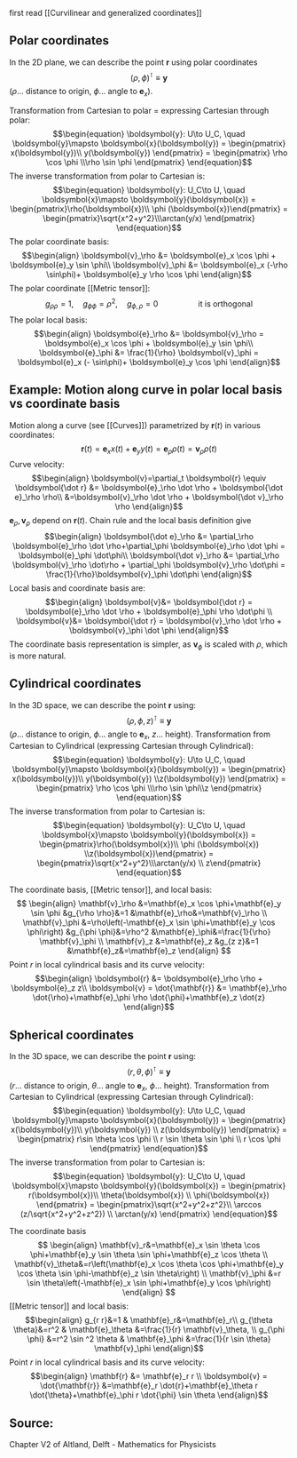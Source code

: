 first read [[Curvilinear and generalized coordinates]]


## Polar coordinates
In the 2D plane, we can describe the point $\boldsymbol{r}$ using polar coordinates
$$\begin{equation}
    \left ( \rho,\phi \right )^\intercal\equiv \boldsymbol{y}
\end{equation}$$
($\rho$... distance to origin, $\phi$... angle to $\boldsymbol{e}_x$).

Transformation from Cartesian to polar = expressing Cartesian through polar:
$$\begin{equation}
    \boldsymbol{y}: U\to U_C, \quad \boldsymbol{y}\mapsto \boldsymbol{x}(\boldsymbol{y}) = \begin{pmatrix} x(\boldsymbol{y})\\ y(\boldsymbol{y}) \end{pmatrix} = \begin{pmatrix} \rho \cos \phi \\\rho \sin \phi \end{pmatrix}
\end{equation}$$
The inverse transformation from polar to Cartesian is:
$$\begin{equation}
    \boldsymbol{y}: U_C\to U, \quad \boldsymbol{x}\mapsto \boldsymbol{y}(\boldsymbol{x}) =  \begin{pmatrix}\rho(\boldsymbol{x})\\ \phi (\boldsymbol{x})\end{pmatrix} = \begin{pmatrix}\sqrt{x^2+y^2}\\\arctan(y/x) \end{pmatrix}    
\end{equation}$$
The polar coordinate basis:
$$\begin{align}
    \boldsymbol{v}_\rho &= \boldsymbol{e}_x \cos \phi + \boldsymbol{e}_y \sin \phi\\
    \boldsymbol{v}_\phi &= \boldsymbol{e}_x (-\rho \sin\phi)+ \boldsymbol{e}_y \rho \cos \phi
\end{align}$$
The polar coordinate [[Metric tensor]]:
$$\begin{equation}
    g_{\rho\rho} = 1,\quad g_{\phi\phi} = \rho^2, \quad g_{\phi,\rho} = 0  \hspace{2cm} \text{it is orthogonal}
\end{equation}$$
The polar local basis:
$$\begin{align}
    \boldsymbol{e}_\rho &= \boldsymbol{v}_\rho = \boldsymbol{e}_x \cos \phi + \boldsymbol{e}_y \sin \phi\\
    \boldsymbol{e}_\phi &= \frac{1}{\rho} \boldsymbol{v}_\phi = \boldsymbol{e}_x (- \sin\phi)+ \boldsymbol{e}_y  \cos \phi
\end{align}$$

## Example: Motion along curve in polar local basis vs coordinate basis
Motion along a curve (see [[Curves]]) parametrized by $\boldsymbol{r}(t)$ in various coordinates:
$$\begin{equation}
    \boldsymbol{r}(t) = \boldsymbol{e}_x x(t) + \boldsymbol{e}_y y(t) = \boldsymbol{e}_\rho \rho(t) = \boldsymbol{v}_\rho \rho(t)
\end{equation}$$
Curve velocity:
$$\begin{align}
    \boldsymbol{v}=\partial_t \boldsymbol{r} \equiv \boldsymbol{\dot r} &=  \boldsymbol{e}_\rho \dot \rho + \boldsymbol{\dot e}_\rho \rho\\
    &=\boldsymbol{v}_\rho \dot \rho + \boldsymbol{\dot v}_\rho \rho
\end{align}$$
$\boldsymbol{e}_\rho, \boldsymbol{v}_\rho$ depend on $\boldsymbol{r}(t)$. Chain rule and the local basis definition give
$$\begin{align}
    \boldsymbol{\dot e}_\rho &= \partial_\rho \boldsymbol{e}_\rho \dot \rho+\partial_\phi \boldsymbol{e}_\rho \dot \phi =  \boldsymbol{e}_\phi \dot\phi\\
    \boldsymbol{\dot v}_\rho &= \partial_\rho \boldsymbol{v}_\rho \dot\rho + \partial_\phi \boldsymbol{v}_\rho \dot\phi = \frac{1}{\rho}\boldsymbol{v}_\phi \dot\phi
\end{align}$$
Local basis and coordinate basis are: 
$$\begin{align}
    \boldsymbol{v}&= \boldsymbol{\dot r} = \boldsymbol{e}_\rho \dot \rho + \boldsymbol{e}_\phi \rho \dot\phi \\
    \boldsymbol{v}&= \boldsymbol{\dot r} = \boldsymbol{v}_\rho \dot \rho + \boldsymbol{v}_\phi \dot \phi
\end{align}$$ 
The coordinate basis representation is simpler, as $\boldsymbol{v}_\phi$ is scaled with $\rho$, which is more natural.



## Cylindrical coordinates
In the 3D space, we can describe the point $\boldsymbol{r}$ using:
$$\begin{equation}
    \left ( \rho,\phi,z \right )^\intercal\equiv \boldsymbol{y}
\end{equation}$$
($\rho$... distance to origin, $\phi$... angle to $\boldsymbol{e}_x$, $z$... height).
Transformation from Cartesian to Cylindrical (expressing Cartesian through Cylindrical):
$$\begin{equation}
    \boldsymbol{y}: U\to U_C, \quad \boldsymbol{y}\mapsto \boldsymbol{x}(\boldsymbol{y}) = \begin{pmatrix} x(\boldsymbol{y})\\ y(\boldsymbol{y}) \\z(\boldsymbol{y}) \end{pmatrix} = \begin{pmatrix} \rho \cos \phi \\\rho \sin \phi\\z \end{pmatrix}
\end{equation}$$
The inverse transformation from polar to Cartesian is:
$$\begin{equation}
    \boldsymbol{y}: U_C\to U, \quad \boldsymbol{x}\mapsto \boldsymbol{y}(\boldsymbol{x}) =  \begin{pmatrix}\rho(\boldsymbol{x})\\ \phi (\boldsymbol{x}) \\z(\boldsymbol{x})\end{pmatrix} = \begin{pmatrix}\sqrt{x^2+y^2}\\\arctan(y/x) \\ z\end{pmatrix}    
\end{equation}$$

The coordinate basis, [[Metric tensor]], and local basis:
$$
\begin{align}
\mathbf{v}_\rho &=\mathbf{e}_x \cos \phi+\mathbf{e}_y \sin \phi 
                &g_{\rho \rho}&=1
                &\mathbf{e}_\rho&=\mathbf{v}_\rho \\
\mathbf{v}_\phi &=\rho\left(-\mathbf{e}_x \sin \phi+\mathbf{e}_y \cos \phi\right)
                &g_{\phi \phi}&=\rho^2
                &\mathbf{e}_\phi&=\frac{1}{\rho} \mathbf{v}_\phi \\
\mathbf{v}_z    &=\mathbf{e}_z
                &g_{z z}&=1
                &\mathbf{e}_z&=\mathbf{e}_z 
\end{align}
$$
Point $r$ in local cylindrical basis and its curve velocity:
$$\begin{align}
    \boldsymbol{r} &= \boldsymbol{e}_\rho \rho + \boldsymbol{e}_z z\\
    \boldsymbol{v} = \dot{\mathbf{r}} &= \mathbf{e}_\rho \dot{\rho}+\mathbf{e}_\phi \rho \dot{\phi}+\mathbf{e}_z \dot{z}
\end{align}$$


## Spherical coordinates
In the 3D space, we can describe the point $\boldsymbol{r}$ using:
$$\begin{equation}
    \left ( r,\theta,\phi \right )^\intercal\equiv \boldsymbol{y}
\end{equation}$$
($r$... distance to origin, $\theta$... angle to $\boldsymbol{e}_x$, $\phi$... height).
Transformation from Cartesian to Cylindrical (expressing Cartesian through Cylindrical):
$$\begin{equation}
    \boldsymbol{y}: U\to U_C, \quad \boldsymbol{y}\mapsto \boldsymbol{x}(\boldsymbol{y}) = \begin{pmatrix} x(\boldsymbol{y})\\ y(\boldsymbol{y}) \\ z(\boldsymbol{y}) \end{pmatrix} = \begin{pmatrix} r\sin \theta  \cos \phi \\ r \sin \theta \sin \phi \\ r \cos \phi \end{pmatrix}
\end{equation}$$
The inverse transformation from polar to Cartesian is:
$$\begin{equation}
    \boldsymbol{y}: U_C\to U, \quad \boldsymbol{x}\mapsto \boldsymbol{y}(\boldsymbol{x}) = \begin{pmatrix} r(\boldsymbol{x})\\ \theta(\boldsymbol{x}) \\ \phi(\boldsymbol{x}) \end{pmatrix} = \begin{pmatrix}\sqrt{x^2+y^2+z^2}\\ \arccos (z/\sqrt{x^2+y^2+z^2}) \\ \arctan(y/x) \end{pmatrix}    
\end{equation}$$

The coordinate basis
$$
\begin{align}
\mathbf{v}_r&=\mathbf{e}_x \sin \theta \cos \phi+\mathbf{e}_y \sin \theta \sin \phi+\mathbf{e}_z \cos \theta  \\
\mathbf{v}_\theta&=r\left(\mathbf{e}_x \cos \theta \cos \phi+\mathbf{e}_y \cos \theta \sin \phi-\mathbf{e}_z \sin \theta\right) \\
\mathbf{v}_\phi &=r \sin \theta\left(-\mathbf{e}_x \sin \phi+\mathbf{e}_y \cos \phi\right) 
\end{align}
$$
[[Metric tensor]] and local basis:
$$\begin{align}
    g_{r r}&=1 & \mathbf{e}_r&=\mathbf{e}_r\\
      g_{\theta \theta}&=r^2 & \mathbf{e}_\theta &=\frac{1}{r} \mathbf{v}_\theta, \\
      g_{\phi \phi} &=r^2 \sin ^2 \theta & \mathbf{e}_\phi &=\frac{1}{r \sin \theta} \mathbf{v}_\phi
\end{align}$$
Point $r$ in local cylindrical basis and its curve velocity:
$$\begin{align}
    \mathbf{r} &= \mathbf{e}_r r \\
    \boldsymbol{v} = \dot{\mathbf{r}} &=\mathbf{e}_r \dot{r}+\mathbf{e}_\theta r \dot{\theta}+\mathbf{e}_\phi r \dot{\phi} \sin \theta
\end{align}$$




## Source:
Chapter V2 of Altland, Delft - Mathematics for Physicists